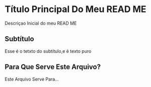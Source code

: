 # Título Principal Do Meu READ ME

Descriçao Inicial do meu READ ME

## Subtítulo

Esse é o tetxto do subtítulo,e é texto puro

## Para Que Serve Este Arquivo?

Este Arquivo Serve Para...
